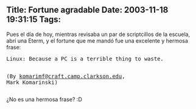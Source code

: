 Title: Fortune agradable
Date: 2003-11-18 19:31:15
Tags: 
---
<p>Pues el día de hoy, mientras revisaba un par de scriptcillos de la escuela, abrí una Eterm, y el fortune que me mandó fue una excelente y hermosa frase:
</p>
<pre>Linux: Because a PC is a terrible thing to waste.

(By komarimf@craft.camp.clarkson.edu, Mark Komarinski)</pre>
<p>
¿No es una hermosa frase? :D </p>
